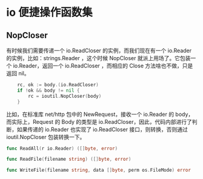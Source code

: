 # io 便捷操作函数集

## NopCloser

有时候我们需要传递一个 io.ReadCloser 的实例，而我们现在有一个 io.Reader 的实例，比如：strings.Reader ，这个时候 NopCloser 就派上用场了。它包装一个 io.Reader，返回一个 io.ReadCloser ，而相应的 Close 方法啥也不做，只是返回 nil。

```go
    rc, ok := body.(io.ReadCloser)
    if !ok && body != nil {
        rc = ioutil.NopCloser(body)
    }
```

比如，在标准库 net/http 包中的 NewRequest，接收一个 io.Reader 的 body，而实际上，Request 的 Body 的类型是 io.ReadCloser，因此，代码内部进行了判断，如果传递的 io.Reader 也实现了 io.ReadCloser 接口，则转换，否则通过 ioutil.NopCloser 包装转换一下。

```go
func ReadAll(r io.Reader) ([]byte, error)

func ReadFile(filename string) ([]byte, error)

func WriteFile(filename string, data []byte, perm os.FileMode) error
```
